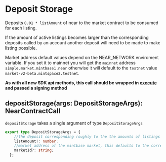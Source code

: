 
# Deposit Storage

Deposits `0.01 * listAmount` of near to the market contract to be consumed for each listing.

If the amount of active listings becomes larger than the corresponding deposits called by an account another deposit will need to be made to make listing possible.

Market address default values depend on the NEAR_NETWORK enviroment variable. If you set it to mainnet you will get the `mainnet` address `simple.market.mintbase1.near` otherwise it will default to the `testnet` value `market-v2-beta.mintspace2.testnet`.

**As with all new SDK api methods, this call should be wrapped in [execute](../#execute) and passed a signing method**

## depositStorage(args: DepositStorageArgs): NearContractCall

`depositStorage` takes a single argument of type `DepositStorageArgs`

```typescript
export type DepositStorageArgs = {
    //the deposit corresponding roughly to the the amounts of listings you will be doing
    listAmount?: number;
    //market address of the mintbase market, this defaults to the correct value depending on the NEAR_NETWORK environment variable
    marketId?: string;
  };
```
